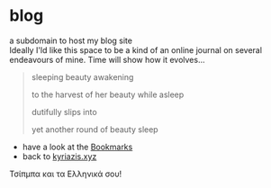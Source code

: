 # blog
a subdomain to host my blog site<br>
Ideally I'ld like this space to be a kind of an online journal on several endeavours of mine. Time will show how it evolves...

> sleeping beauty awakening
> 
> to the harvest of her beauty while asleep
> 
> dutifully slips into
> 
> yet another round of beauty sleep


- have a look at the [Bookmarks]
- back to [kyriazis.xyz]

[Bookmarks]: <https://bookmarks.kyriazis.xyz>
[kyriazis.xyz]: <https://kyriazis.xyz>

Τσίπμπα και τα Ελληνικά σου!
